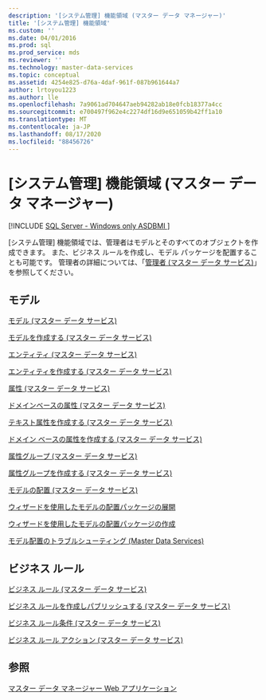 ```yaml
---
description: '[システム管理] 機能領域 (マスター データ マネージャー)'
title: '[システム管理] 機能領域'
ms.custom: ''
ms.date: 04/01/2016
ms.prod: sql
ms.prod_service: mds
ms.reviewer: ''
ms.technology: master-data-services
ms.topic: conceptual
ms.assetid: 4254e825-d76a-4daf-961f-087b961644a7
author: lrtoyou1223
ms.author: lle
ms.openlocfilehash: 7a9061ad704647aeb94282ab18e0fcb18377a4cc
ms.sourcegitcommit: e700497f962e4c2274df16d9e651059b42ff1a10
ms.translationtype: MT
ms.contentlocale: ja-JP
ms.lasthandoff: 08/17/2020
ms.locfileid: "88456726"
---
```

# <a name="system-administration-functional-area-master-data-manager"></a>[システム管理] 機能領域 (マスター データ マネージャー)

[!INCLUDE [SQL Server - Windows only ASDBMI  ](../includes/applies-to-version/sql-windows-only-asdbmi.md)]

  [システム管理] 機能領域では、管理者はモデルとそのすべてのオブジェクトを作成できます。 また、ビジネス ルールを作成し、モデル パッケージを配置することも可能です。 管理者の詳細については、「[管理者 (マスター データ サービス)](../master-data-services/administrators-master-data-services.md)」を参照してください。  
  
## <a name="model"></a>モデル  
 [モデル (マスター データ サービス)](../master-data-services/models-master-data-services.md)  
  
 [モデルを作成する (マスター データ サービス)](../master-data-services/create-a-model-master-data-services.md)  
  
 [エンティティ (マスター データ サービス)](../master-data-services/entities-master-data-services.md)  
  
 [エンティティを作成する (マスター データ サービス)](../master-data-services/create-an-entity-master-data-services.md)  
  
 [属性 (マスター データ サービス)](../master-data-services/attributes-master-data-services.md)  
  
 [ドメインベースの属性 (マスター データ サービス)](../master-data-services/domain-based-attributes-master-data-services.md)  
  
 [テキスト属性を作成する (マスター データ サービス)](../master-data-services/create-a-text-attribute-master-data-services.md)  
  
 [ドメイン ベースの属性を作成する (マスター データ サービス)](../master-data-services/create-a-domain-based-attribute-master-data-services.md)  
  
 [属性グループ (マスター データ サービス)](../master-data-services/attribute-groups-master-data-services.md)  
  
 [属性グループを作成する (マスター データ サービス)](../master-data-services/create-an-attribute-group-master-data-services.md)  
  
 [モデルの配置 (マスター データ サービス)](../master-data-services/deploying-models-master-data-services.md)  
  
 [ウィザードを使用したモデルの配置パッケージの展開](../master-data-services/deploy-a-model-deployment-package-by-using-the-wizard.md)  
  
 [ウィザードを使用したモデルの配置パッケージの作成](../master-data-services/create-a-model-deployment-package-by-using-the-wizard.md)  
  
 [モデル配置のトラブルシューティング (Master Data Services)](https://social.technet.microsoft.com/wiki/contents/articles/troubleshooting-model-deployment-master-data-services.aspx)  
  
## <a name="business-rules"></a>ビジネス ルール  
 [ビジネス ルール (マスター データ サービス)](../master-data-services/business-rules-master-data-services.md)  
  
 [ビジネス ルールを作成しパブリッシュする (マスター データ サービス)](../master-data-services/create-and-publish-a-business-rule-master-data-services.md)  
  
 [ビジネス ルール条件 (マスター データ サービス)](../master-data-services/business-rule-conditions-master-data-services.md)  
  
 [ビジネス ルール アクション (マスター データ サービス)](../master-data-services/business-rule-actions-master-data-services.md)  
  
## <a name="see-also"></a>参照  
 [マスター データ マネージャー Web アプリケーション](../master-data-services/master-data-manager-web-application.md)  
  
  
